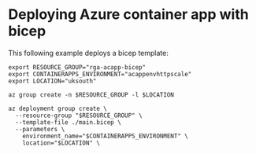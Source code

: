 # Deploying Azure container app with bicep

This following example deploys a bicep template:

```
export RESOURCE_GROUP="rga-acapp-bicep"
export CONTAINERAPPS_ENVIRONMENT="acappenvhttpscale"
export LOCATION="uksouth"

az group create -n $RESOURCE_GROUP -l $LOCATION

az deployment group create \
  --resource-group "$RESOURCE_GROUP" \
  --template-file ./main.bicep \
  --parameters \
    environment_name="$CONTAINERAPPS_ENVIRONMENT" \
    location="$LOCATION" \
```

